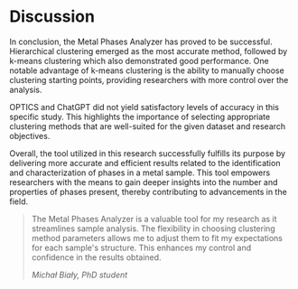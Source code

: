 # Discussion

In conclusion, the Metal Phases Analyzer has proved to be successful.
Hierarchical clustering emerged as the most accurate method, followed by k-means
clustering which also demonstrated good performance. One notable advantage of
k-means clustering is the ability to manually choose clustering starting points,
providing researchers with more control over the analysis.

OPTICS and ChatGPT did not yield satisfactory levels of accuracy in this
specific study. This highlights the importance of selecting appropriate
clustering methods that are well-suited for the given dataset and research
objectives.

Overall, the tool utilized in this research successfully fulfills its purpose by
delivering more accurate and efficient results related to the identification and
characterization of phases in a metal sample. This tool empowers researchers
with the means to gain deeper insights into the number and properties of phases
present, thereby contributing to advancements in the field.

> The Metal Phases Analyzer is a valuable tool for my research as it streamlines
> sample analysis. The flexibility in choosing clustering method parameters
> allows me to adjust them to fit my expectations for each sample's structure.
> This enhances my control and confidence in the results obtained.
>
> *Michał Biały, PhD student*
